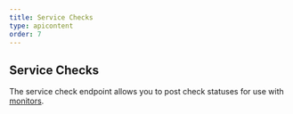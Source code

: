 ```yaml
---
title: Service Checks
type: apicontent
order: 7
---
```

## Service Checks
The service check endpoint allows you to post check statuses for use with [monitors](/monitors).

